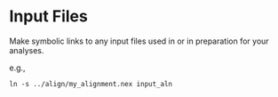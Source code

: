 # Input Files

Make symbolic links to any input files used in or in preparation for your analyses.

e.g.,

```
ln -s ../align/my_alignment.nex input_aln
```

